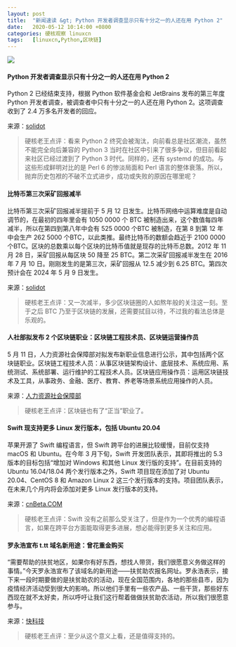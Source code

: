 ```yaml
---
layout: post
title:	"新闻速读 &gt; Python 开发者调查显示只有十分之一的人还在用 Python 2"
date:	2020-05-12 10:14:00 +0800 
categories:	硬核观察 linuxcn 
tags:	[linuxcn,Python,区块链]
---
```



![](/Asserts/Images//attachment/album/202005/12/101352nhg8fipc8f0m3v3z.jpg)


#### Python 开发者调查显示只有十分之一的人还在用 Python 2


Python 2 已经结束支持，根据 Python 软件基金会和 JetBrains 发布的第三年度 Python 开发者调查，被调查者中只有十分之一的人还在用 Python 2。这项调查收到了 2.4 万多名开发者的回应。


来源：[solidot](https://www.solidot.org/story?sid=64327)



> 
> 硬核老王点评：看来 Python 2 终究会被淘汰，向前看总是社区潮流，虽然不能完全向后兼容的 Python 3 当时在社区中引来了很多争议，但目前看起来社区已经过渡到了 Python 3 时代。同样的，还有 systemd 的成功。与这些形成鲜明对比的是 Perl 6 的惨淡局面和 Perl 语言的整体衰落。所以，抛弃历史包袱的不破不立式进步，成功或失败的原因在哪里呢？
> 
> 
> 


#### 比特币第三次采矿回报减半


比特币第三次采矿回报减半提前于 5 月 12 日发生。比特币网络中运算难度是自动调节的，在最初的四年里会有 1050 0000 个 BTC 被制造出来，这个数值每四年减半，所以在第四到第八年中会有 525 0000 个BTC 被制造，在第 8 到第 12 年中会生产 262 5000 个BTC，以此类推。最终比特币的数额会趋近于 2100 0000 个BTC。区块的总数乘以每个区块的比特币值就是现存的比特币总数。2012 年 11 月 28 日，采矿回报从每区块 50 降至 25 BTC。第二次采矿回报减半发生在 2016 年 7 月 10 日。刚刚发生的是第三次，采矿回报从 12.5 减少到 6.25 BTC。第四次预计会在 2024 年 5 月 9 日发生。


来源：[solidot](https://www.solidot.org/story?sid=64329)



> 
> 硬核老王点评：又一次减半，多少区块链圈的人如熬年般的关注这一刻。至于之后 BTC 乃至于区块链的发展，还需要拭目以待，不过我的看法总体是乐观的。
> 
> 
> 


#### 人社部拟发布 2 个区块链职业：区块链工程技术员、区块链运营操作员


5 月 11 日，人力资源社会保障部对拟发布新职业信息进行公示，其中包括两个区块链职业。区块链工程技术人员：从事区块链架构设计、底层技术、系统应用、系统测试、系统部署、运行维护的工程技术人员。区块链应用操作员：运用区块链技术及工具，从事政务、金融、医疗、教育、养老等场景系统应用操作的人员。


来源：[人力资源社会保障部](http://www.mohrss.gov.cn/SYrlzyhshbzb/zwgk/gggs/tg/202005/t20200511_368176.html)



> 
> 硬核老王点评：区块链也有了“正当”职业了。
> 
> 
> 


#### Swift 现支持更多 Linux 发行版本，包括 Ubuntu 20.04


苹果开源了 Swift 编程语言，但 Swift 跨平台的进展比较缓慢，目前仅支持 macOS 和 Ubuntu。在今年 3 月下旬，Swift 开发团队表示，其即将推出的 5.3 版本的目标包括“增加对 Windows 和其他 Linux 发行版的支持”。在目前支持的 Ubuntu 16.04/18.04 两个发行版本之外，Swift 项目现在添加了对 Ubuntu 20.04、CentOS 8 和 Amazon Linux 2 这三个发行版本的支持。项目团队表示，在未来几个月内将会添加对更多 Linux 发行版本的支持。


来源：[cnBeta.COM](https://www.cnbeta.com/articles/tech/977633.htm)



> 
> 硬核老王点评：Swift 没有之前那么受关注了，但是作为一个优秀的编程语言，如果在跨平台方面能取得更多进展，想必能得到更多关注和应用。
> 
> 
> 


#### 罗永浩宣布 t.tt 域名新用途：曾花重金购买


“需要帮助的扶贫地区，如果你有好东西，想找人带货，我们很愿意义务做这样的事情。”今天罗永浩宣布了该域名的新用途——扶贫助农报名网址。罗永浩表示，接下来一段时期要做的是扶贫助农的活动，现在全国范围内，各地的那些县市，因为疫情经济活动受到很大的影响。所以他们手里有一些农产品、一些干货，那些好东西现在就不太好卖，所以呼吁让我们这行帮着做做扶贫助农活动，所以我们很愿意参与。


来源：[快科技](https://www.cnbeta.com/articles/tech/977507.htm)



> 
> 硬核老王点评：至少从这个意义上看，还是值得支持的。
> 
> 
>
